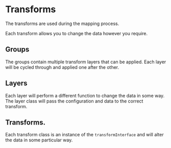 # Transforms

The transforms are used during the mapping process.

Each transform allows you to change the data however you require.

## Groups

The groups contain multiple transform layers that can be applied. Each layer will be cycled through and applied one after the other.

## Layers

Each layer will perform a different function to change the data in some way. The layer class will pass the configuration and data to the correct transform.

## Transforms.

Each transform class is an instance of the `transformInterface` and will alter the data in some particular way.